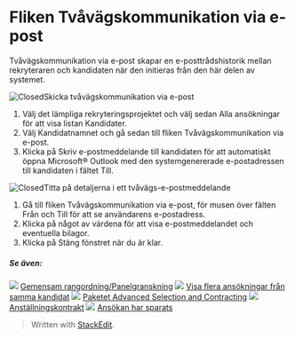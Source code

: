 # Fliken Tvåvägskommunikation via e-post

Tvåvägskommunikation via e-post skapar en e-posttrådshistorik mellan rekryteraren och kandidaten när den initieras från den här delen av systemet.

![Closed](../Skins/Default/Stylesheets/Images/transparent.gif)Skicka tvåvägskommunikation via e-post

1.  Välj det lämpliga rekryteringsprojektet och välj sedan  Alla ansökningar  för att visa  listan  Kandidater.
2.  Välj  Kandidatnamnet  och gå sedan till  fliken  Tvåvägskommunikation via e-post.
3.  Klicka på  Skriv e-postmeddelande till kandidaten  för att automatiskt öppna Microsoft® Outlook med den systemgenererade e-postadressen till kandidaten i fältet  Till.

![Closed](../Skins/Default/Stylesheets/Images/transparent.gif)Titta på detaljerna i ett tvåvägs-e-postmeddelande

1.  Gå till fliken  Tvåvägskommunikation via e-post,  för musen över fälten  Från  och  Till  för att se användarens e-postadress.
2.  Klicka på något av värdena för att visa e-postmeddelandet och eventuella bilagor.
3.  Klicka på  Stäng fönstret  när du är klar.

##### Se även:

![](../Resources/Images/icon-document-link.png)  [Gemensam rangordning/Panelgranskning](collaborative_rating_panel_review.htm)
![](../Resources/Images/icon-document-link.png)  [Visa flera ansökningar från samma kandidat](viewing_a_candidates_multiple_applications.htm)
![](../Resources/Images/icon-document-link.png)  [Paketet Advanced Selection and Contracting](advanced_selection_and_contracting_pack_news.htm)
![](../Resources/Images/icon-document-link.png)  [Anställningskontrakt](employment_contacts.htm)
![](../Resources/Images/icon-document-link.png)  [Ansökan har sparats](application_saved.htm)


> Written with [StackEdit](https://stackedit.io/).
<!--stackedit_data:
eyJoaXN0b3J5IjpbMTQ5NzgwNTUyN119
-->